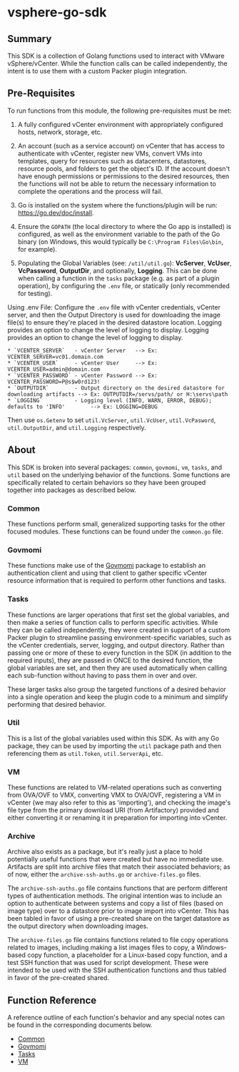 # vsphere-go-sdk

## Summary
This SDK is a collection of Golang functions used to interact with VMware vSphere/vCenter. While the function calls can be called independently, the intent is to use them with a custom Packer plugin integration.

## Pre-Requisites
To run functions from this module, the following pre-requisites must be met:

1. A fully configured vCenter environment with appropriately configured hosts, network, storage, etc. 

2. An account (such as a service account) on vCenter that has access to authenticate with vCenter, register new VMs, convert VMs into templates, query for resources such as datacenters, datastores, resource pools, and folders to get the object's ID. If the account doesn't have enough permissions or permissions to the desired resources, then the functions will not be able to return the necessary information to complete the operations and the process will fail.

3. Go is installed on the system where the functions/plugin will be run: https://go.dev/doc/install.

4. Ensure the `GOPATH` (the local directory to where the Go app is installed) is configured, as well as the environment variable to the path of the Go binary (on Windows, this would typically be `C:\Program Files\Go\bin`, for example).

5. Populating the Global Variables (see: `/util/util.go`): **VcServer**, **VcUser**, **VcPassword**, **OutputDir**, and optionally, **Logging**. This can be done when calling a function in the `tasks` package (e.g. as part of a plugin operation), by configuring the `.env` file, or statically (only recommended for testing).

Using .env File: Configure the `.env` file with vCenter credentials, vCenter server, and then the Output Directory is used for downloading the image file(s) to ensure they're placed in the desired datastore location. Logging provides an option to change the level of logging to display. Logging provides an option to change the level of logging to display.

    * `VCENTER_SERVER`   - vCenter Server   --> Ex: VCENTER_SERVER=vc01.domain.com
    * `VCENTER_USER`     - vCenter User     --> Ex: VCENTER_USER=admin@domain.com
    * `VCENTER_PASSWORD` - vCenter Password --> Ex: VCENTER_PASSWORD=P@s$w0rd123!
    * `OUTPUTDIR`        - Output directory on the desired datastore for downloading artifacts --> Ex: OUTPUTDIR=/servs/path/ or H:\servs\path
    * `LOGGING`          - Logging level (INFO, WARN, ERROR, DEBUG); defaults to 'INFO'        --> Ex: LOGGING=DEBUG

Then use `os.Getenv` to set `util.VcServer`, `util.VcUser`, `util.VcPasword`, `util.OutputDir`, and `util.Logging` respectively.

## About
This SDK is broken into several packages: `common`, `govmomi`, `vm`, `tasks`, and `util` based on the underlying behavior of the functions. Some functions are specifically related to certain behaviors so they have been grouped together into packages as described below.

### Common
These functions perform small, generalized supporting tasks for the other focused modules. These functions can be found under the `common.go` file.

### Govmomi
These functions make use of the [Govmomi](https://github.com/vmware/govmomi) package to establish an authentication client and using that client to gather specific vCenter resource information that is required to perform other functions and tasks.

### Tasks
These functions are larger operations that first set the global variables, and then make a series of function calls to perform specific activities. While they can be called independently, they were created in support of a custom Packer plugin to streamline passing environment-specific variables, such as the vCenter credentials, server, logging, and output directory. Rather than passing one or more of these to every function in the SDK (in addition to the required inputs), they are passed in ONCE to the desired function, the global variables are set, and then they are used automatically when calling each sub-function without having to pass them in over and over.

These larger tasks also group the targeted functions of a desired behavior into a single operation and keep the plugin code to a minimum and simplify performing that desired behavior.

### Util
This is a list of the global variables used within this SDK. As with any Go package, they can be used by importing the `util` package path and then referencing them as `util.Token`, `util.ServerApi`, etc.

### VM
These functions are related to VM-related operations such as converting from OVA/OVF to VMX, converting VMX to OVA/OVF, registering a VM in vCenter (we may also refer to this as 'importing'), and checking the image's file type from the primary download URI (from Artifactory) provided and either converting it or renaming it in preparation for importing into vCenter.

### Archive
Archive also exists as a package, but it's really just a place to hold potentially useful functions that were created but have no immediate use. Artifacts are split into archive files that match their associated behaviors; as of now, either the `archive-ssh-auths.go` or `archive-files.go` files. 

The `archive-ssh-auths.go` file contains functions that are perform different types of authentication methods. The original intention was to include an option to authenticate between systems and copy a list of files (based on image type) over to a datastore prior to image import into vCenter. This has been tabled in favor of using a pre-created share on the target datastore as the output directory when downloading images. 

The `archive-files.go` file contains functions related to file copy operations related to images, including making a list images files to copy, a Windows-based copy function, a placeholder for a Linux-based copy function, and a test SSH function that was used for script development. These were intended to be used with the SSH authentication functions and thus tabled in favor of the pre-created shared.

## Function Reference
A reference outline of each function's behavior and any special notes can be found in the corresponding documents below.

- [Common](https://github.com/raynaluzier/vsphere-go-sdk/blob/main/docs/common.md)
- [Govmomi](https://github.com/raynaluzier/vsphere-go-sdk/blob/main/docs/govmomi.md)
- [Tasks](https://github.com/raynaluzier/vsphere-go-sdk/blob/main/tasks/tasks.go)
- [VM](https://github.com/raynaluzier/vsphere-go-sdk/blob/main/docs/vm.md)

